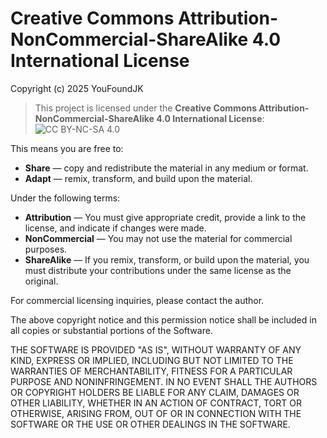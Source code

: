 # Creative Commons Attribution-NonCommercial-ShareAlike 4.0 International License

Copyright (c) 2025 YouFoundJK

> This project is licensed under the **Creative Commons Attribution-NonCommercial-ShareAlike 4.0 International License**:
> ![CC BY-NC-SA 4.0](https://i.creativecommons.org/l/by-nc-sa/4.0/88x31.png)

This means you are free to:
*   **Share** — copy and redistribute the material in any medium or format.
*   **Adapt** — remix, transform, and build upon the material.

Under the following terms:
*   **Attribution** — You must give appropriate credit, provide a link to the license, and indicate if changes were made.
*   **NonCommercial** — You may not use the material for commercial purposes.
*   **ShareAlike** — If you remix, transform, or build upon the material, you must distribute your contributions under the same license as the original.

For commercial licensing inquiries, please contact the author.

The above copyright notice and this permission notice shall be included in all
copies or substantial portions of the Software.

THE SOFTWARE IS PROVIDED "AS IS", WITHOUT WARRANTY OF ANY KIND, EXPRESS OR
IMPLIED, INCLUDING BUT NOT LIMITED TO THE WARRANTIES OF MERCHANTABILITY,
FITNESS FOR A PARTICULAR PURPOSE AND NONINFRINGEMENT. IN NO EVENT SHALL THE
AUTHORS OR COPYRIGHT HOLDERS BE LIABLE FOR ANY CLAIM, DAMAGES OR OTHER
LIABILITY, WHETHER IN AN ACTION OF CONTRACT, TORT OR OTHERWISE, ARISING FROM, 
OUT OF OR IN CONNECTION WITH THE SOFTWARE OR THE USE OR OTHER DEALINGS IN THE
SOFTWARE.
